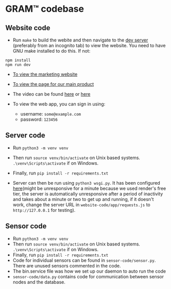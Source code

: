 # GRAM™ codebase

## Website code

- Run `make` to build the webite and then navigate to the [dev server](http://localhost:3000) (preferably from an incognito tab) to view the website. You need to have GNU make installed to do this. If not:

``` shell
npm install
npm run dev
```

- [To view the marketing website](https://gram-lemon.vercel.app/)

- [To view the page for our main product](https://gram-lemon.vercel.app/mk1)

- The video can be found [here](https://drive.google.com/file/d/1Q179cT5rzPR2jh5_pEYfEHdTiBIxEmny/view) or [here](https://www.youtube.com/watch?v=qugjc1h1NWQ)

- To view the web app, you can sign in using:

  - username: `some@example.com`
  - password: `123456`

## Server code

- Run `python3 -m venv venv`
- Then run `source venv/bin/activate` on Unix based systems. `.\venv\Scripts\activate` if on Windows.
- Finally, run `pip install -r requirements.txt`

- Server can then be run using `python3 wsgi.py`. It has been configured [here](https://gram-server.onrender.com/)(might be unresponsive for a minute because we used render's free tier, the server is automatically unresponsive after a period of inactivity and takes about a minute or two to get up and running, if it doesn't work, change the server URL in `website-code/app/requests.js` to `http://127.0.0.1` for testing).

## Sensor code

- Run `python3 -m venv venv`
- Then run `source venv/bin/activate` on Unix based systems. `.\venv\Scripts\activate` if on Windows.
- Finally, run `pip install -r requirements.txt`
- Code for individual sensors can be found in `sensor-code/sensor.py`. There are unused sensors commented in the code.
- The bin.service file was how we set up our daemon to auto run the code
- `sensor-code/data.py` contains code for communication between sensor nodes and the database.

